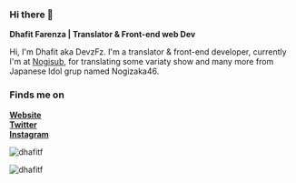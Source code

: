 ### Hi there 👋

**Dhafit Farenza | Translator & Front-end web Dev**

Hi, I'm Dhafit aka DevzFz. I'm a translator & front-end developer, currently I'm at [Nogisub](https://www.nogisub.com/), for translating some variaty show and many more from Japanese Idol grup named Nogizaka46.

### Finds me on

**[Website](https://dhafit.xyz/)**<br />
**[Twitter](https://twitter.com/dhafitf)**<br />
**[Instagram](https://www.instagram.com/dhafitf)**

<p><img src="https://github-readme-stats.vercel.app/api?username=dhafitf&show_icons=true&theme=tokyonight&locale=en" alt="dhafitf" /></p>

<p><img align="left" src="https://github-readme-stats.vercel.app/api/top-langs?username=dhafitf&show_icons=true&locale=en&layout=compact&theme=tokyonight" alt="dhafitf" /></p>

    

<!--
**dhafitf/dhafitf** is a ✨ _special_ ✨ repository because its `README.md` (this file) appears on your GitHub profile.

Here are some ideas to get you started:

- 🔭 I’m currently working on ...
- 🌱 I’m currently learning ...
- 👯 I’m looking to collaborate on ...
- 🤔 I’m looking for help with ...
- 💬 Ask me about ...
- 📫 How to reach me: ...
- 😄 Pronouns: ...
- ⚡ Fun fact: ...
-->
